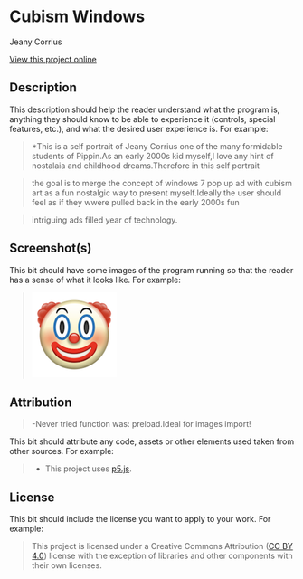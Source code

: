 # Cubism Windows

Jeany Corrius

[View this project online](URL_FOR_THE_RUNNING_PROJECT)

## Description

This description should help the reader understand what the program is, anything they should know to be able to experience it (controls, special features, etc.), and what the desired user experience is. For example:

> *This is a self portrait of Jeany Corrius one of the many formidable students of Pippin.As an early 2000s kid myself,I love any hint of nostalaia and childhood dreams.Therefore in this self portrait

> the goal is to merge the concept of windows 7 pop up ad with cubism art as a fun nostalgic way to present myself.Ideally the user should feel as if they wwere pulled back in the early 2000s fun 

> intriguing ads filled year of technology.

## Screenshot(s)

This bit should have some images of the program running so that the reader has a sense of what it looks like. For example:

> ![Image of a clown face](./assets/images/clown.png)

## Attribution
> -Never tried function was: preload.Ideal for images import!

This bit should attribute any code, assets or other elements used taken from other sources. For example:

> - This project uses [p5.js](https://p5js.org).

## License

This bit should include the license you want to apply to your work. For example:

> This project is licensed under a Creative Commons Attribution ([CC BY 4.0](https://creativecommons.org/licenses/by/4.0/deed.en)) license with the exception of libraries and other components with their own licenses.
